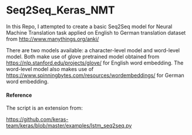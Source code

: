 # Seq2Seq_Keras_NMT

In this Repo, I attempted to create a basic Seq2Seq model for Neural Machine Translation task applied on English to German translation dataset from http://www.manythings.org/anki/

There are two models available: a character-level model and word-level model. Both make use of glove pretrained model obtained from https://nlp.stanford.edu/projects/glove/ for English word embedding. The word-level model also makes use of https://www.spinningbytes.com/resources/wordembeddings/ for German word embedding.

#### Reference 
The script is an extension from:

https://github.com/keras-team/keras/blob/master/examples/lstm_seq2seq.py

